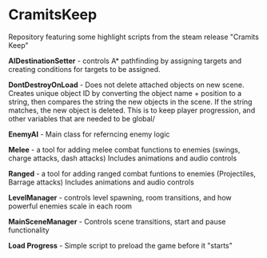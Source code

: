# CramitsKeep
Repository featuring some highlight scripts from the steam release "Cramits Keep"

**AIDestinationSetter** - controls A* pathfinding by assigning targets and creating conditions for targets to be assigned.

**DontDestroyOnLoad** - Does not delete attached objects on new scene. Creates unique object ID by converting the object name + position to a string, then compares the string the new objects in the scene. If the string matches, the new object is deleted. This is to keep player progression, and other variables that are needed to be global/

**EnemyAI** - Main class for referncing enemy logic 

**Melee** - a tool for adding melee combat functions to enemies (swings, charge attacks, dash attacks) Includes animations and audio controls

**Ranged** - a tool for adding ranged combat funtions to enemies (Projectiles, Barrage attacks) Includes animations and audio controls

**LevelManager** - controls level spawning, room transitions, and how powerful enemies scale in each room

**MainSceneManager** - Controls scene transitions, start and pause functionality

**Load Progress** - Simple script to preload the game before it "starts"


